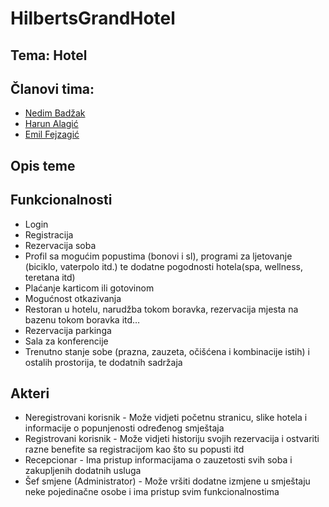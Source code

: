 # HilbertsGrandHotel
## Tema: Hotel
## Članovi tima:
- [Nedim Badžak](https://www.github.com/NedimBadzak)
- [Harun Alagić](https://www.github.com/harathepimp)
- [Emil Fejzagić](https://www.github.com/efejzagic)
## Opis teme

## Funkcionalnosti
- Login
- Registracija
- Rezervacija soba
- Profil sa mogućim popustima (bonovi i sl), programi za ljetovanje (biciklo, vaterpolo itd.) te dodatne pogodnosti hotela(spa, wellness, teretana itd) 
- Plaćanje karticom ili gotovinom
- Mogućnost otkazivanja
- Restoran u hotelu, narudžba tokom boravka, rezervacija mjesta na bazenu tokom boravka itd… 
- Rezervacija parkinga
- Sala za konferencije
- Trenutno stanje sobe (prazna, zauzeta, očišćena i kombinacije istih) i ostalih prostorija, te dodatnih sadržaja


## Akteri
* Neregistrovani korisnik - Može vidjeti početnu stranicu, slike hotela i informacije o popunjenosti određenog smještaja
* Registrovani korisnik - Može vidjeti historiju svojih rezervacija i ostvariti razne benefite sa registracijom kao što su popusti itd
* Recepcionar - Ima pristup informacijama o zauzetosti svih soba i zakupljenih dodatnih usluga
* Šef smjene (Administrator) -  Može vršiti dodatne izmjene u smještaju neke pojedinačne osobe i ima pristup svim funkcionalnostima
